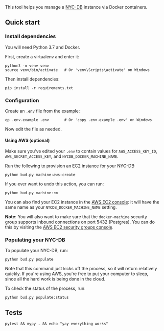 This tool helps you manage a [NYC-DB][] instance via Docker containers.

[NYC-DB]: https://github.com/aepyornis/nyc-db

## Quick start

### Install dependencies

You will need Python 3.7 and Docker.

First, create a virtualenv and enter it:

```
python3 -m venv venv
source venv/bin/activate   # Or 'venv\Scripts\activate' on Windows
```

Then install dependencies:

```
pip install -r requirements.txt
```

### Configuration

Create an `.env` file from the example:

```
cp .env.example .env       # Or 'copy .env.example .env' on Windows
```

Now edit the file as needed.

#### Using AWS (optional)

Make sure you've edited your `.env` to contain values for
`AWS_ACCESS_KEY_ID`, `AWS_SECRET_ACCESS_KEY`, and
`NYCDB_DOCKER_MACHINE_NAME`.

Run the following to provision an EC2 instance for your NYC-DB:

```
python bud.py machine:aws-create
```

If you ever want to undo this action, you can run:

```
python bud.py machine:rm
```

You can also find your EC2 instance in the [AWS EC2 console][]: it will
have the same name as your `NYCDB_DOCKER_MACHINE_NAME` setting.

**Note:** You will also want to make sure that the `docker-machine` security
group supports inbound connections on port 5432 (Postgres). You can do
this by visiting the [AWS EC2 security groups console][].

[AWS EC2 console]: https://console.aws.amazon.com/ec2/v2/home
[AWS EC2 security groups console]: https://console.aws.amazon.com/ec2/v2/home#SecurityGroups:search=docker-machine

### Populating your NYC-DB

To populate your NYC-DB, run:

```
python bud.py populate
```

Note that this command just kicks off the process, so it will return
relatively quickly. If you're using AWS, you're free to put your computer
to sleep, since all the hard work is being done in the cloud.

To check the status of the process, run:

```
python bud.py populate:status
```

## Tests

```
pytest && mypy . && echo "yay everything works"
```
